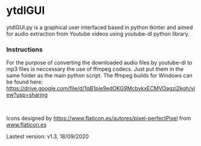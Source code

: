 # ytdlGUI

ytdlGUI.py is a graphical user interfaced based in python tkinter and aimed for audio extraction from Youtube videos using youtube-dl python library.

### Instructions
For the purpose of converting the downloaded audio files by youtube-dl to mp3 files is neccessary the use of ffmpeg codecs. Just put them in the same folder as the main python script.
The ffmpeg builds for Windows can be found here: https://drive.google.com/file/d/1qB1pie9edOKG9McbvkxECMVOagzi2kgh/view?usp=sharing

<br>

Icons designed by https://www.flaticon.es/autores/pixel-perfectPixel from www.flaticon.es

<p id="ver">Lastest version: v1.3, 18/09/2020</p>
